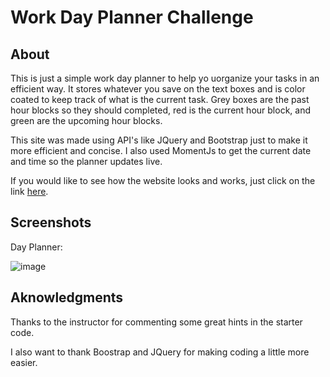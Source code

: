 # Work Day Planner Challenge

## About

This is just a simple work day planner to help yo uorganize your tasks in an efficient way. It stores whatever you save on the text boxes and is color 
coated to keep track of what is the current task. Grey boxes are the past hour blocks so they should completed, red is the current hour block, and green
are the upcoming hour blocks.

This site was made using API's like JQuery and Bootstrap just to make it more efficient and concise. I also used MomentJs to get the current date and time 
so the planner updates live.

If you would like to see how the website looks and works, just click on the link [here](https://rubenfr74.github.io/day-planner-challenge/).

## Screenshots

Day Planner:

![image](https://user-images.githubusercontent.com/119752452/214488074-f7446689-80d5-42b7-ac58-1ca08e9e515e.png)

## Aknowledgments

Thanks to the instructor for commenting some great hints in the starter code.

I also want to thank Boostrap and JQuery for making coding a little more easier.
